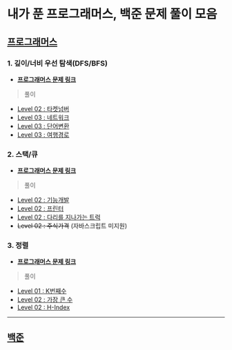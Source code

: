 # 내가 푼 프로그래머스, 백준 문제 풀이 모음

## [프로그래머스](https://programmers.co.kr/learn/challenges)

### 1. 깊이/너비 우선 탐색(DFS/BFS)

- **[프로그래머스 문제 링크](https://programmers.co.kr/learn/courses/30/parts/12421)**

> 풀이

- [Level 02 : 타켓넘버](https://github.com/Seok-CH/coding-test/blob/main/programmers/DFS-BFS/Level02-%ED%83%80%EA%B2%9F%EB%84%98%EB%B2%84.js)
- [Level 03 : 네트워크](https://github.com/Seok-CH/coding-test/blob/main/programmers/DFS-BFS/Level03-%EB%84%A4%ED%8A%B8%EC%9B%8C%ED%81%AC.js)
- [Level 03 : 단어변환](https://github.com/Seok-CH/coding-test/blob/main/programmers/DFS-BFS/Level03-%EB%8B%A8%EC%96%B4%EB%B3%80%ED%99%98.js)
- [Level 03 : 여행경로](https://github.com/Seok-CH/coding-test/blob/main/programmers/DFS-BFS/Level03-%EC%97%AC%ED%96%89%EA%B2%BD%EB%A1%9C.js)

### 2. 스택/큐

- **[프로그래머스 문제 링크](https://programmers.co.kr/learn/courses/30/parts/12081)**

> 풀이

- [Level 02 : 기능개발](https://github.com/Seok-CH/coding-test/blob/main/programmers/Stack-Queue/Level02-%EA%B8%B0%EB%8A%A5%EA%B0%9C%EB%B0%9C.js)
- [Level 02 : 프린터](https://github.com/Seok-CH/coding-test/blob/main/programmers/Stack-Queue/Level02-%ED%94%84%EB%A6%B0%ED%84%B0.js)
- [Level 02 : 다리를 지나가는 트럭](https://github.com/Seok-CH/coding-test/blob/main/programmers/Stack-Queue/Level02-%EB%8B%A4%EB%A6%AC%EB%A5%BC%20%EC%A7%80%EB%82%98%EA%B0%80%EB%8A%94%20%ED%8A%B8%EB%9F%AD.js)
- ~~Level 02 : 주식가격~~ (자바스크립트 미지원)

### 3. 정렬

- **[프로그래머스 문제 링크](https://programmers.co.kr/learn/courses/30/parts/12198)**

> 풀이

- [Level 01 : K번째수](https://github.com/Seok-CH/coding-test/blob/main/programmers/Stack-Queue/Level02-%EA%B8%B0%EB%8A%A5%EA%B0%9C%EB%B0%9C.js)
- [Level 02 : 가장 큰 수](https://github.com/Seok-CH/coding-test/blob/main/programmers/Stack-Queue/Level02-%ED%94%84%EB%A6%B0%ED%84%B0.js)
- [Level 02 : H-Index](https://github.com/Seok-CH/coding-test/blob/main/programmers/Stack-Queue/Level02-%EB%8B%A4%EB%A6%AC%EB%A5%BC%20%EC%A7%80%EB%82%98%EA%B0%80%EB%8A%94%20%ED%8A%B8%EB%9F%AD.js)

---

## [백준](https://www.acmicpc.net/problemset)
